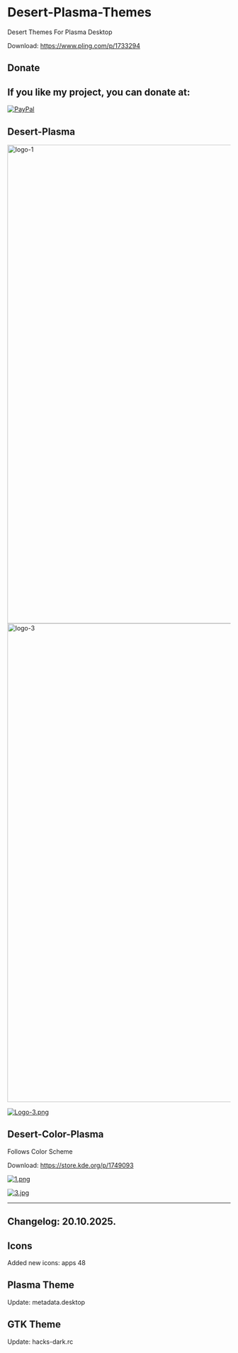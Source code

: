 # Desert-Plasma-Themes
Desert Themes For Plasma Desktop 

Download: https://www.pling.com/p/1733294

<html>
  <head>
    <meta charset="utf-8" />
  </head>
  <body>
    <h2>Donate</h2>
    <h2>If you like my project, you can donate at:</h2>
    <a href="https://www.paypal.com/paypalme/VesnaLazic">
    <img src="PayPal.png" alt="PayPal" />
    </a>
  </body>
</html>



Desert-Plasma
-------------

<img width="1920" height="1080" alt="logo-1" src="https://github.com/user-attachments/assets/98cd04b3-d783-4294-ac2b-6d7a67e6452e" />

<img width="1920" height="1080" alt="logo-3" src="https://github.com/user-attachments/assets/a6cd484f-d4b2-421f-91fc-3e8450eaba38" />

[![Logo-3.png](https://i.postimg.cc/YSPm7YMJ/Logo-3.png)](https://postimg.cc/67dQL770)

Desert-Color-Plasma
--------------------

Follows Color Scheme

Download: https://store.kde.org/p/1749093


[![1.png](https://i.postimg.cc/mD5kR22D/1.png)](https://postimg.cc/BL24B3F9)

[![3.jpg](https://i.postimg.cc/8cf5CQjb/3.jpg)](https://postimg.cc/7JDDBR1C)
___________________________________________________________________________


Changelog: 20.10.2025.
----------------------

Icons
-----

Added new icons: apps 48

Plasma Theme
------------

Update: metadata.desktop

GTK Theme
---------

Update: hacks-dark.rc


